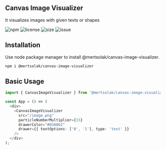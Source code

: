 ## Canvas Image Visualizer

It visualizes images with given texts or shapes

![npm](https://img.shields.io/npm/v/@mertsolak/canvas-image-visualizer)
![license](https://img.shields.io/npm/l/@mertsolak/canvas-image-visualizer)
![size](https://img.shields.io/bundlephobia/min/@mertsolak/canvas-image-visualizer)
![issue](https://img.shields.io/github/issues/mert-solak/canvas-image-visualizer)

## Installation

Use node package manager to install @mertsolak/canvas-image-visualizer.

```bash
npm i @mertsolak/canvas-image-visualizer
```

## Basic Usage

```typescript
import { CanvasImageVisualizer } from '@mertsolak/canvas-image-visualizer';

const App = () => (
  <div>
    <CanvasImageVisualizer
      src="/image.png"
      particleNumberMultiplier={15}
      drawerColor="#03A062"
      drawer={{ textOptions: ['0', '1'], type: 'text' }}
    />
  </div>
);
```

